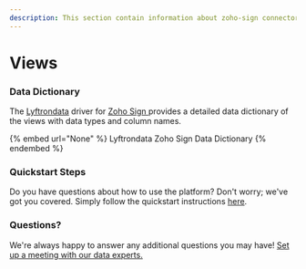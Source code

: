 ```yaml
---
description: This section contain information about zoho-sign connector views information
---
```


# Views

### Data Dictionary

The [Lyftrondata](https://www.lyftrondata.com/) driver for [Zoho Sign](https://www.lyftrondata.com/integration/marketing-analytics/zoho-sign//)[ ](https://www.lyftrondata.com/integration/zoho-sign/)provides a detailed data dictionary of the views with data types and column names.

{% embed url="None" %}
Lyftrondata Zoho Sign Data Dictionary
{% endembed %}

### Quickstart Steps

Do you have questions about how to use the platform? Don't worry; we've got you covered. Simply follow the quickstart instructions [here](../README.md).

### Questions? <a href="#questions" id="questions"></a>

We're always happy to answer any additional questions you may have! [Set up a meeting with our data experts.](https://www.lyftrondata.com/book-a-meeting/)


